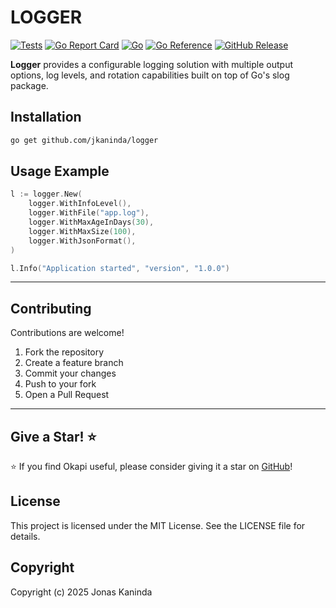 # LOGGER

[![Tests](https://github.com/jkaninda/logger/actions/workflows/tests.yml/badge.svg)](https://github.com/jkaninda/logger/actions/workflows/tests.yml)
[![Go Report Card](https://goreportcard.com/badge/github.com/jkaninda/logger)](https://goreportcard.com/report/github.com/jkaninda/logger)
[![Go](https://img.shields.io/github/go-mod/go-version/jkaninda/logger)](https://go.dev/)
[![Go Reference](https://pkg.go.dev/badge/github.com/jkaninda/logger.svg)](https://pkg.go.dev/github.com/jkaninda/logger)
[![GitHub Release](https://img.shields.io/github/v/release/jkaninda/logger)](https://github.com/jkaninda/logger/releases)

**Logger** provides a configurable logging solution with multiple output options, log levels, and rotation capabilities built on top of Go's slog package.

## Installation

```bash
go get github.com/jkaninda/logger
```
## Usage Example

```go
l := logger.New(
    logger.WithInfoLevel(),
    logger.WithFile("app.log"),
    logger.WithMaxAgeInDays(30),
    logger.WithMaxSize(100),
    logger.WithJsonFormat(),
)

l.Info("Application started", "version", "1.0.0")
```


---

## Contributing

Contributions are welcome!

1. Fork the repository
2. Create a feature branch
3. Commit your changes
4. Push to your fork
5. Open a Pull Request



---
## Give a Star! ⭐

⭐ If you find Okapi useful, please consider giving it a star on [GitHub](https://github.com/jkaninda/logger)!


## License

This project is licensed under the MIT License. See the LICENSE file for details.

## Copyright

Copyright (c) 2025 Jonas Kaninda

